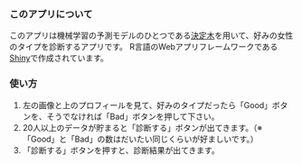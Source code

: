 ### このアプリについて	

このアプリは機械学習の予測モデルのひとつである<a href="https://ja.wikipedia.org/wiki/%E6%B1%BA%E5%AE%9A%E6%9C%A8" target="_blank">決定木</a>を用いて、好みの女性のタイプを診断するアプリです。
R言語のWebアプリフレームワークである<a href="http://shiny.rstudio.com/" target="_blank">Shiny</a>で作成されています。

### 使い方

1. 左の画像と上のプロフィールを見て、好みのタイプだったら「Good」ボタンを、そうでなければ「Bad」ボタンを押して下さい。
2. 20人以上のデータが貯まると「診断する」ボタンが出てきます。（※「Good」と「Bad」の数はだいたい同じくらいが好ましいです。）
3. 「診断する」ボタンを押すと、診断結果が出てきます。

